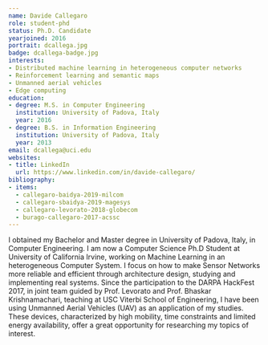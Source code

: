 ```yaml
---
name: Davide Callegaro
role: student-phd
status: Ph.D. Candidate
yearjoined: 2016
portrait: dcallega.jpg
badge: dcallega-badge.jpg
interests:
- Distributed machine learning in heterogeneous computer networks
- Reinforcement learning and semantic maps
- Unmanned aerial vehicles
- Edge computing
education:
- degree: M.S. in Computer Engineering
  institution: University of Padova, Italy
  year: 2016
- degree: B.S. in Information Engineering
  institution: University of Padova, Italy
  year: 2013
email: dcallega@uci.edu
websites:
- title: LinkedIn
  url: https://www.linkedin.com/in/davide-callegaro/
bibliography:
- items:
  - callegaro-baidya-2019-milcom
  - callegaro-sbaidya-2019-magesys
  - callegaro-levorato-2018-globecom
  - burago-callegaro-2017-acssc
---
```


I obtained my Bachelor and Master degree in University of Padova, Italy, in Computer Engineering.
I am now a Computer Science Ph.D Student at University of California Irvine, working on Machine Learning in an heterogeneous Computer System. I focus on how to make Sensor Networks more reliable and efficient through architecture design, studying and implementing real systems.
Since the participation to the DARPA HackFest 2017, in joint team guided by Prof. Levorato and Prof. Bhaskar Krishnamachari, teaching at USC Viterbi School of Engineering, I have been using Unmanned Aerial Vehicles (UAV) as an application of my studies.
These devices, characterized by high mobility, time constraints and limited energy availability, offer a great opportunity for researching my topics of interest.
